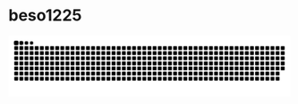 # beso1225
![](https://raw.githubusercontent.com/beso1225/beso1225/output/github-contribution-grid-snake.svg)